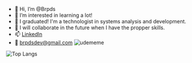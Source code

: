 - 👋 Hi, I’m @Brpds
- 👀 I’m interested in learning a lot!
- 🌱 I graduated! I'm a technologist in systems analysis and development.
- 💞️ I will collaborate in the future when I have the propper skills.
- 📫 [LinkedIn](www.linkedin.com/in/brunno-roberto-3334a6213)
- :email: brpdsdev@gmail.com
![udememe](https://github.com/Brpds/Brpds/assets/84299038/9b99756a-d24d-44a9-9d86-caf14778ee8e)

<!---
Brpds/Brpds is a ✨ special ✨ repository because its `README.md` (this file) appears on your GitHub profile.
You can click the Preview link to take a look at your changes.
--->
![Top Langs](https://github-readme-stats.vercel.app/api/top-langs/?username=brpds&langs_count=8)
